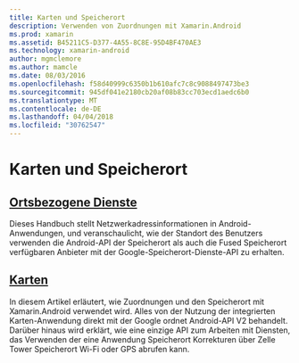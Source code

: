 ```yaml
---
title: Karten und Speicherort
description: Verwenden von Zuordnungen mit Xamarin.Android
ms.prod: xamarin
ms.assetid: B45211C5-D377-4A55-8C8E-95D4BF470AE3
ms.technology: xamarin-android
author: mgmclemore
ms.author: mamcle
ms.date: 08/03/2016
ms.openlocfilehash: f58d40999c6350b1b610afc7c8c9088497473be3
ms.sourcegitcommit: 945df041e2180cb20af08b83cc703ecd1aedc6b0
ms.translationtype: MT
ms.contentlocale: de-DE
ms.lasthandoff: 04/04/2018
ms.locfileid: "30762547"
---
```

# <a name="maps-and-location"></a>Karten und Speicherort


##  <a name="location-servicesandroidplatformmaps-and-locationlocationmd"></a>[Ortsbezogene Dienste](~/android/platform/maps-and-location/location.md)

Dieses Handbuch stellt Netzwerkadressinformationen in Android-Anwendungen, und veranschaulicht, wie der Standort des Benutzers verwenden die Android-API der Speicherort als auch die Fused Speicherort verfügbaren Anbieter mit der Google-Speicherort-Dienste-API zu erhalten.


##  <a name="mapsandroidplatformmaps-and-locationmapsindexmd"></a>[Karten](~/android/platform/maps-and-location/maps/index.md)

In diesem Artikel erläutert, wie Zuordnungen und den Speicherort mit Xamarin.Android verwendet wird. Alles von der Nutzung der integrierten Karten-Anwendung direkt mit der Google ordnet Android-API V2 behandelt. Darüber hinaus wird erklärt, wie eine einzige API zum Arbeiten mit Diensten, das Verwenden der eine Anwendung Speicherort Korrekturen über Zelle Tower Speicherort Wi-Fi oder GPS abrufen kann.

